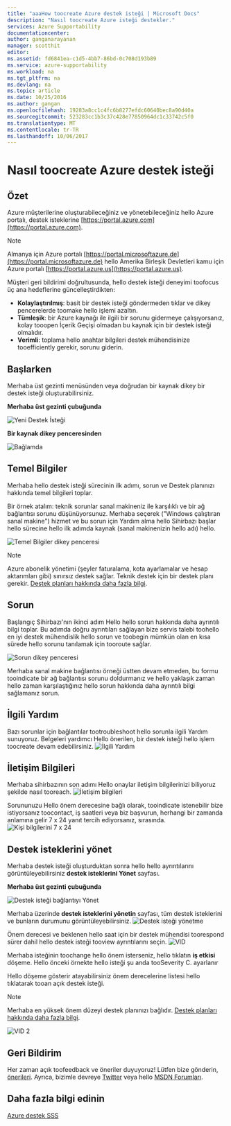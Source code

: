 ```yaml
---
title: "aaaHow toocreate Azure destek isteği | Microsoft Docs"
description: "Nasıl toocreate Azure isteği destekler."
services: Azure Supportability
documentationcenter: 
author: ganganarayanan
manager: scotthit
editor: 
ms.assetid: fd6841ea-c1d5-4bb7-86bd-0c708d193b89
ms.service: azure-supportability
ms.workload: na
ms.tgt_pltfrm: na
ms.devlang: na
ms.topic: article
ms.date: 10/25/2016
ms.author: gangan
ms.openlocfilehash: 19283a8cc1c4fc6b8277efdc60640bec8a90d40a
ms.sourcegitcommit: 523283cc1b3c37c428e77850964dc1c33742c5f0
ms.translationtype: MT
ms.contentlocale: tr-TR
ms.lasthandoff: 10/06/2017
---
```

# <a name="how-toocreate-an-azure-support-request"></a>Nasıl toocreate Azure destek isteği
## <a name="summary"></a>Özet
Azure müşterilerine oluşturabileceğiniz ve yönetebileceğiniz hello Azure portalı, destek isteklerine [https://portal.azure.com](https://portal.azure.com).

> [!NOTE]
> Almanya için Azure portalı [https://portal.microsoftazure.de](https://portal.microsoftazure.de) hello Amerika Birleşik Devletleri kamu için Azure portalı [https://portal.azure.us](https://portal.azure.us).
> 
> 

Müşteri geri bildirimi doğrultusunda, hello destek isteği deneyimi toofocus üç ana hedeflerine güncelleştirdikten:

* **Kolaylaştırılmış**: basit bir destek isteği göndermeden tıklar ve dikey pencerelerde toomake hello işlemi azaltın.
* **Tümleşik**: bir Azure kaynağı ile ilgili bir sorunu gidermeye çalışıyorsanız, kolay tooopen İçerik Geçişi olmadan bu kaynak için bir destek isteği olmalıdır.
* **Verimli**: toplama hello anahtar bilgileri destek mühendisinize tooefficiently gerekir, sorunu giderin.

## <a name="getting-started"></a>Başlarken
Merhaba üst gezinti menüsünden veya doğrudan bir kaynak dikey bir destek isteği oluşturabilirsiniz.

**Merhaba üst gezinti çubuğunda**

![Yeni Destek İsteği](./media/how-to-create-azure-support-request/NewSupportRequest.png)

**Bir kaynak dikey penceresinden**

![Bağlamda](./media/how-to-create-azure-support-request/Incontext.png)

## <a name="basics"></a>Temel Bilgiler
Merhaba hello destek isteği sürecinin ilk adımı, sorun ve Destek planınızı hakkında temel bilgileri toplar.

Bir örnek atalım: teknik sorunlar sanal makineniz ile karşılıklı ve bir ağ bağlantısı sorunu düşünüyorsunuz.
Merhaba seçerek ("Windows çalıştıran sanal makine") hizmet ve bu sorun için Yardım alma hello Sihirbazı başlar hello sürecine hello ilk adımda kaynak (sanal makinenizin hello adı) hello.

![Temel Bilgiler dikey penceresi](./media/how-to-create-azure-support-request/Basics.png)

> [!NOTE]
> Azure abonelik yönetimi (şeyler faturalama, kota ayarlamalar ve hesap aktarımları gibi) sınırsız destek sağlar. Teknik destek için bir destek planı gerekir. [Destek planları hakkında daha fazla bilgi](https://azure.microsoft.com/support/plans).
> 
> 

## <a name="problem"></a>Sorun
Başlangıç Sihirbazı'nın ikinci adım Hello hello sorun hakkında daha ayrıntılı bilgi toplar. Bu adımda doğru ayrıntıları sağlayan bize servis talebi toohello en iyi destek mühendislik hello sorun ve toobegin mümkün olan en kısa sürede hello sorunu tanılamak için tooroute sağlar.

![Sorun dikey penceresi](./media/how-to-create-azure-support-request/Problem.png)

Merhaba sanal makine bağlantısı örneği üstten devam etmeden, bu formu tooindicate bir ağ bağlantısı sorunu doldurmanız ve hello yaklaşık zaman hello zaman karşılaştığınız hello sorun hakkında daha ayrıntılı bilgi sağlamanız sorun.

## <a name="related-help"></a>İlgili Yardım
Bazı sorunlar için bağlantılar tootroubleshoot hello sorunla ilgili Yardım sunuyoruz. Belgeleri yardımcı Hello önerilen, bir destek isteği hello işlem toocreate devam edebilirsiniz.
![İlgili Yardım](./media/how-to-create-azure-support-request/RelatedHelp.png)

## <a name="contact-information"></a>İletişim Bilgileri
Merhaba sihirbazının son adımı Hello onaylar iletişim bilgilerinizi biliyoruz şekilde nasıl tooreach.
![İletişim bilgileri](./media/how-to-create-azure-support-request/ContactInformation.png)

Sorununuzu Hello önem derecesine bağlı olarak, tooindicate istenebilir bize istiyorsanız toocontact, iş saatleri veya biz başvurun, herhangi bir zamanda anlamına gelir 7 x 24 yanıt tercih ediyorsanız, sırasında.
![Kişi bilgilerini 7 x 24](./media/how-to-create-azure-support-request/ContactInformation-2.png)

## <a name="manage-support-requests"></a>Destek isteklerini yönet
Merhaba destek isteği oluşturduktan sonra hello hello ayrıntılarını görüntüleyebilirsiniz **destek isteklerini Yönet** sayfası.

**Merhaba üst gezinti çubuğunda**

![Destek isteği bağlantıyı Yönet](./media/how-to-create-azure-support-request/ManageSupportRequest-link.png)

Merhaba üzerinde **destek isteklerini yönetin** sayfası, tüm destek isteklerini ve bunların durumunu görüntüleyebilirsiniz.
![Destek isteği yönetme](./media/how-to-create-azure-support-request/ManageSupportRequest.png)

Önem derecesi ve beklenen hello saat için bir destek mühendisi toorespond sürer dahil hello destek isteği tooview ayrıntılarını seçin.
![VID](./media/how-to-create-azure-support-request/VID.png)

Merhaba isteğinin toochange hello önem isterseniz, hello tıklatın **iş etkisi** döşeme. Hello önceki örnekte hello isteği şu anda tooSeverity C. ayarlanır

Hello döşeme gösterir atayabilirsiniz önem derecelerine listesi hello tıklatarak tooan açık destek isteği.

> [!NOTE]
> Merhaba en yüksek önem düzeyi destek planınızı bağlıdır. [Destek planları hakkında daha fazla bilgi](https://azure.microsoft.com/support/plans).
> 
> 

![VID 2](./media/how-to-create-azure-support-request/VID-2.png)

## <a name="feedback"></a>Geri Bildirim
Her zaman açık toofeedback ve öneriler duyuyoruz! Lütfen bize gönderin, [önerileri](https://feedback.azure.com/forums/266794-support-feedback). Ayrıca, bizimle devreye [Twitter](https://twitter.com/azuresupport) veya hello [MSDN Forumları](https://social.msdn.microsoft.com/Forums/azure).

## <a name="learn-more"></a>Daha fazla bilgi edinin
[Azure destek SSS](https://azure.microsoft.com/support/faq)

